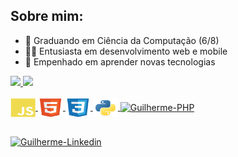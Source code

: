 ## Sobre mim:

- 🎒 Graduando em Ciência da Computação (6/8)
- 👨‍💻 Entusiasta em desenvolvimento web e mobile
- 🧠 Empenhado em aprender novas tecnologias 

<div align="left">
  <a href="https://github.com/imguisilva">
  <img height="180em" src="https://github-readme-stats.vercel.app/api?username=imguisilva&show_icons=true&theme=midnight-purple&include_all_commits=true&count_private=true"/>
  <img height="180em" src="https://github-readme-stats.vercel.app/api/top-langs/?username=imguisilva&layout=compact&langs_count=7&theme=midnight-purple"/>
</div>
  
<div style="display: inline_block"><br>
  <img align="center" alt="Guilherme-Js" height="30" width="40" src="https://raw.githubusercontent.com/devicons/devicon/master/icons/javascript/javascript-plain.svg">
  <img align="center" alt="Guilherme-HTML" height="30" width="40" src="https://raw.githubusercontent.com/devicons/devicon/master/icons/html5/html5-original.svg">
  <img align="center" alt="Guilherme-CSS" height="30" width="40" src="https://raw.githubusercontent.com/devicons/devicon/master/icons/css3/css3-original.svg">
  <img align="center" alt="Guilherme-Python" height="30" width="40" src="https://raw.githubusercontent.com/devicons/devicon/master/icons/python/python-original.svg">
  <img align="center" alt="Guilherme-PHP" height="30" width="40" src="https://cdn.jsdelivr.net/gh/devicons/devicon/icons/php/php-original.svg" />        
</div>
 
##
<div style="display: inline_block">
  <a href="https://www.linkedin.com/in/imguilhermesilva/" target="_blank"><img align="center" alt="Guilherme-Linkedin" height="100" width="120" src="https://cdn.jsdelivr.net/gh/devicons/devicon/icons/linkedin/linkedin-original-wordmark.svg" /></a>
</div>
          
          
